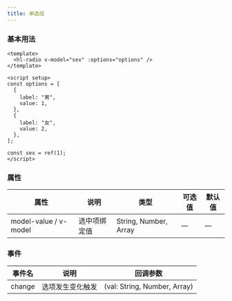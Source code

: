 ```yaml
---
title: 单选组
---
```


### 基本用法

```vue
<template>
  <hl-radio v-model="sex" :options="options" />
</template>

<script setup>
const options = [
  {
    label: "男",
    value: 1,
  },
  {
    label: "女",
    value: 2,
  },
];

const sex = ref(1);
</script>
```

### 属性

| 属性                  | 说明         | 类型                  | 可选值 | 默认值 |
| --------------------- | ------------ | --------------------- | ------ | ------ |
| model-value / v-model | 选中项绑定值 | String, Number, Array | —      | —      |

### 事件

| 事件名 | 说明             | 回调参数                     |
| ------ | ---------------- | ---------------------------- |
| change | 选项发生变化触发 | (val: String, Number, Array) |
